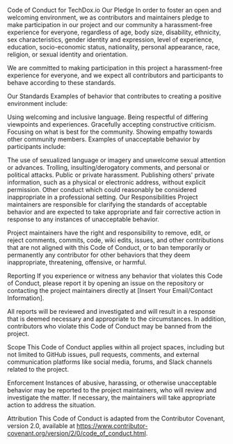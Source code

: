 Code of Conduct for TechDox.io
Our Pledge
In order to foster an open and welcoming environment, we as contributors and maintainers pledge to make participation in our project and our community a harassment-free experience for everyone, regardless of age, body size, disability, ethnicity, sex characteristics, gender identity and expression, level of experience, education, socio-economic status, nationality, personal appearance, race, religion, or sexual identity and orientation.

We are committed to making participation in this project a harassment-free experience for everyone, and we expect all contributors and participants to behave according to these standards.

Our Standards
Examples of behavior that contributes to creating a positive environment include:

Using welcoming and inclusive language.
Being respectful of differing viewpoints and experiences.
Gracefully accepting constructive criticism.
Focusing on what is best for the community.
Showing empathy towards other community members.
Examples of unacceptable behavior by participants include:

The use of sexualized language or imagery and unwelcome sexual attention or advances.
Trolling, insulting/derogatory comments, and personal or political attacks.
Public or private harassment.
Publishing others' private information, such as a physical or electronic address, without explicit permission.
Other conduct which could reasonably be considered inappropriate in a professional setting.
Our Responsibilities
Project maintainers are responsible for clarifying the standards of acceptable behavior and are expected to take appropriate and fair corrective action in response to any instances of unacceptable behavior.

Project maintainers have the right and responsibility to remove, edit, or reject comments, commits, code, wiki edits, issues, and other contributions that are not aligned with this Code of Conduct, or to ban temporarily or permanently any contributor for other behaviors that they deem inappropriate, threatening, offensive, or harmful.

Reporting
If you experience or witness any behavior that violates this Code of Conduct, please report it by opening an issue on the repository or contacting the project maintainers directly at [Insert Your Email/Contact Information].

All reports will be reviewed and investigated and will result in a response that is deemed necessary and appropriate to the circumstances. In addition, contributors who violate this Code of Conduct may be banned from the project.

Scope
This Code of Conduct applies within all project spaces, including but not limited to GitHub issues, pull requests, comments, and external communication platforms like social media, forums, and Slack channels related to the project.

Enforcement
Instances of abusive, harassing, or otherwise unacceptable behavior may be reported to the project maintainers, who will review and investigate the matter. If necessary, the maintainers will take appropriate action to address the situation.

Attribution
This Code of Conduct is adapted from the Contributor Covenant, version 2.0, available at https://www.contributor-covenant.org/version/2/0/code_of_conduct.html.


